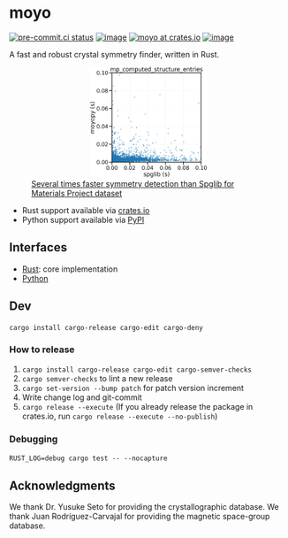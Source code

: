# moyo

[![pre-commit.ci status](https://results.pre-commit.ci/badge/github/spglib/moyo/main.svg)](https://results.pre-commit.ci/latest/github/spglib/moyo/main)
[![image](https://img.shields.io/pypi/l/moyopy.svg)](https://pypi.python.org/pypi/moyopy)
[![moyo at crates.io](https://img.shields.io/crates/v/moyo.svg)](https://img.shields.io/crates/v/moyo)
[![image](https://img.shields.io/pypi/v/moyopy.svg)](https://pypi.python.org/pypi/moyopy)

A fast and robust crystal symmetry finder, written in Rust.

<figure>
    <div style="text-align: center">
        <img src="bench/mp/mp.png" width=50%>
    </div>
    <figcaption><a href="bench/mp/analysis.ipynb">Several times faster symmetry detection than Spglib for Materials Project dataset</a></figcaption>
</figure>

- Rust support available via [crates.io](https://crates.io/crates/moyo)
- Python support available via [PyPI](https://pypi.org/project/moyopy/)

## Interfaces

- [Rust](moyo/README.md): core implementation
- [Python](moyopy/README.md)

## Dev

```shell
cargo install cargo-release cargo-edit cargo-deny
```

### How to release

1. `cargo install cargo-release cargo-edit cargo-semver-checks`
1. `cargo semver-checks` to lint a new release
1. `cargo set-version --bump patch` for patch version increment
1. Write change log and git-commit
1. `cargo release --execute` (If you already release the package in crates.io, run `cargo release --execute --no-publish`)

### Debugging

```shell
RUST_LOG=debug cargo test -- --nocapture
```

## Acknowledgments

We thank Dr. Yusuke Seto for providing the crystallographic database.
We thank Juan Rodríguez-Carvajal for providing the magnetic space-group database.
